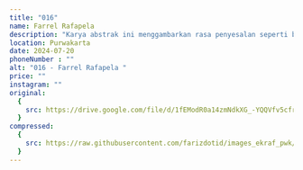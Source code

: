 ```yaml
---
title: "016"
name: Farrel Rafapela 
description: "Karya abstrak ini menggambarkan rasa penyesalan seperti bara yang menyelimuti arang, rumit dan berbelit-belit. Sebagian karya ini berwarna hitam pekat polos, mengartikan penyesalan yang sudah tidak dapat diperbaiki. "
location: Purwakarta
date: 2024-07-20
phoneNumber : ""
alt: "016 - Farrel Rafapela "
price: ""
instagram: ""
original:
  {
    src: https://drive.google.com/file/d/1fEModR0a14zmNdkXG_-YQQVfv5cfr2yL/view?usp=sharing,
  }
compressed:
  {
    src: https://raw.githubusercontent.com/farizdotid/images_ekraf_pwk/main/teraspendopocoffee/016.jpg,
  }
---
```

